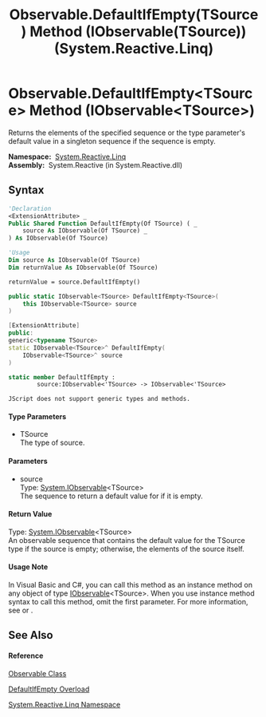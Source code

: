 ﻿---
title: Observable.DefaultIfEmpty(TSource) Method (IObservable(TSource)) (System.Reactive.Linq)
TOCTitle: DefaultIfEmpty(TSource) Method (IObservable(TSource))
ms:assetid: M:System.Reactive.Linq.Observable.DefaultIfEmpty``1(System.IObservable{``0})
ms:mtpsurl: https://msdn.microsoft.com/en-us/library/Hh229332(v=VS.103)
ms:contentKeyID: 36068749
ms.date: 06/28/2011
mtps_version: v=VS.103
dev_langs:
- vb
- csharp
- c++
- fsharp
- jscript
---

# Observable.DefaultIfEmpty\<TSource\> Method (IObservable\<TSource\>)

Returns the elements of the specified sequence or the type parameter's default value in a singleton sequence if the sequence is empty.

**Namespace:**  [System.Reactive.Linq](hh211929\(v=vs.103\).md)  
**Assembly:**  System.Reactive (in System.Reactive.dll)

## Syntax

``` vb
'Declaration
<ExtensionAttribute> _
Public Shared Function DefaultIfEmpty(Of TSource) ( _
    source As IObservable(Of TSource) _
) As IObservable(Of TSource)
```

``` vb
'Usage
Dim source As IObservable(Of TSource)
Dim returnValue As IObservable(Of TSource)

returnValue = source.DefaultIfEmpty()
```

``` csharp
public static IObservable<TSource> DefaultIfEmpty<TSource>(
    this IObservable<TSource> source
)
```

``` c++
[ExtensionAttribute]
public:
generic<typename TSource>
static IObservable<TSource>^ DefaultIfEmpty(
    IObservable<TSource>^ source
)
```

``` fsharp
static member DefaultIfEmpty : 
        source:IObservable<'TSource> -> IObservable<'TSource> 
```

``` jscript
JScript does not support generic types and methods.
```

#### Type Parameters

  - TSource  
    The type of source.

#### Parameters

  - source  
    Type: [System.IObservable](https://msdn.microsoft.com/en-us/library/Dd990377)\<TSource\>  
    The sequence to return a default value for if it is empty.  

#### Return Value

Type: [System.IObservable](https://msdn.microsoft.com/en-us/library/Dd990377)\<TSource\>  
An observable sequence that contains the default value for the TSource type if the source is empty; otherwise, the elements of the source itself.  

#### Usage Note

In Visual Basic and C\#, you can call this method as an instance method on any object of type [IObservable](https://msdn.microsoft.com/en-us/library/Dd990377)\<TSource\>. When you use instance method syntax to call this method, omit the first parameter. For more information, see [](https://msdn.microsoft.com/en-us/library/Bb384936) or [](https://msdn.microsoft.com/en-us/library/Bb383977).

## See Also

#### Reference

[Observable Class](hh244252\(v=vs.103\).md)

[DefaultIfEmpty Overload](hh229276\(v=vs.103\).md)

[System.Reactive.Linq Namespace](hh211929\(v=vs.103\).md)

